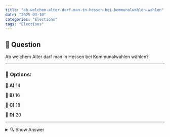 ```yaml
---
title: "ab-welchem-alter-darf-man-in-hessen-bei-kommunalwahlen-wahlen"
date: "2025-03-10"
categories: "Elections"
tags: "Elections"
---
```


## 📌 **Question**

Ab welchem Alter darf man in Hessen bei Kommunalwahlen wählen?



---

### 📝 **Options:**

🔘 **A)** 14

🔘 **B)** 16

🔘 **C)** 18

🔘 **D)** 20

---

<details>
  <summary>🔍 Show Answer</summary>

  <p>
💡  <b>Correct Answer:</b>  c
  </p>
  <p>
    📖<b>Explanation:</b>
    Kommunalwahlen sind lokale Wahlen in Deutschland, bei denen Bürger Vertreter für Städte, Gemeinden und Kreise wählen. In Hessen gelten spezifische Altersgrenzen, die festlegen, ab wann Personen das aktive Wahlrecht besitzen. Das aktive Wahlrecht ermöglicht es den Wählern, an der Wahl teilzunehmen und ihre Stimme abzugeben. Die Altersgrenze kann je nach Bundesland und Art der Wahl variieren. Das Verständnis dieser Regelungen ist wichtig für Jugendliche und junge Erwachsene, die sich politisch engagieren möchten.
  </p>
</details>
